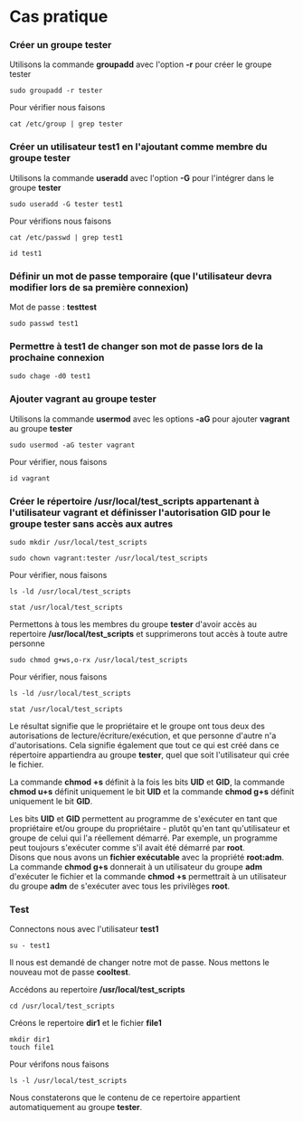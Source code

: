# Cas pratique

### Créer un groupe tester

Utilisons la commande **groupadd** avec l'option **-r** pour créer le groupe tester

```
sudo groupadd -r tester
```

Pour vérifier nous faisons

```
cat /etc/group | grep tester
```

### Créer un utilisateur test1 en l'ajoutant comme membre du groupe tester

Utilisons la commande **useradd** avec l'option **-G** pour l'intégrer dans le groupe **tester**

```
sudo useradd -G tester test1
```

Pour vérifions nous faisons

```
cat /etc/passwd | grep test1
```

```
id test1
```

### Définir un mot de passe temporaire (que l'utilisateur devra modifier lors de sa première connexion)

Mot de passe : **testtest**
```
sudo passwd test1
```

### Permettre à test1 de changer son mot de passe lors de la prochaine connexion

```
sudo chage -d0 test1
```

### Ajouter vagrant au groupe tester

Utilisons la commande **usermod** avec les options **-aG** pour ajouter **vagrant** au groupe **tester**

```
sudo usermod -aG tester vagrant
```

Pour vérifier, nous faisons

```
id vagrant
```

### Créer le répertoire /usr/local/test_scripts appartenant à l'utilisateur vagrant et définisser l'autorisation GID pour le groupe tester sans accès aux autres

```
sudo mkdir /usr/local/test_scripts
```

```
sudo chown vagrant:tester /usr/local/test_scripts
```

Pour vérifier, nous faisons

```
ls -ld /usr/local/test_scripts
```

```
stat /usr/local/test_scripts
```

Permettons à tous les membres du groupe **tester** d'avoir accès au repertoire **/usr/local/test_scripts** et supprimerons tout accès à toute autre personne

```
sudo chmod g+ws,o-rx /usr/local/test_scripts
```

Pour vérifier, nous faisons

```
ls -ld /usr/local/test_scripts
```

```
stat /usr/local/test_scripts
```

Le résultat signifie que le propriétaire et le groupe ont tous deux des autorisations de lecture/écriture/exécution, et que personne d'autre n'a d'autorisations. Cela signifie également que tout ce qui est créé dans ce répertoire appartiendra au groupe **tester**, quel que soit l'utilisateur qui crée le fichier.

La commande **chmod +s** définit à la fois les bits **UID** et **GID**, la commande **chmod u+s** définit uniquement le bit **UID** et la commande **chmod g+s** définit uniquement le bit **GID**.

Les bits **UID** et **GID** permettent au programme de s'exécuter en tant que propriétaire et/ou groupe du propriétaire - plutôt qu'en tant qu'utilisateur et groupe de celui qui l'a réellement démarré. Par exemple, un programme peut toujours s'exécuter comme s'il avait été démarré par **root**. <br>
Disons que nous avons un **fichier exécutable** avec la propriété **root:adm**. La commande **chmod g+s** donnerait à un utilisateur du groupe **adm** d'exécuter le fichier et la commande **chmod +s** permettrait à un utilisateur du groupe **adm** de s'exécuter avec tous les privilèges **root**.

### Test

Connectons nous avec l'utilisateur **test1**

```
su - test1
```

Il nous est demandé de changer notre mot de passe. Nous mettons le nouveau mot de passe **cooltest**.

Accédons au repertoire **/usr/local/test_scripts**

```
cd /usr/local/test_scripts
```

Créons le repertoire **dir1** et le fichier **file1**

```
mkdir dir1
touch file1
```

Pour vérifons nous faisons

```
ls -l /usr/local/test_scripts
```

Nous constaterons que le contenu de ce repertoire appartient automatiquement au groupe **tester**.